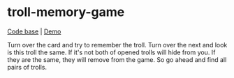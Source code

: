# troll-memory-game
[Code base](https://github.com/Oodmincheg/troll-memory-game/tree/request-changes) | [Demo](https://oodmincheg.github.io/troll-memory-game/)

Turn over the card and try to remember the troll. Turn over the next and look is this troll the same. If it's not both of opened trolls will hide from you.
If they are the same, they will remove from the game. So go ahead and find all pairs of trolls.
